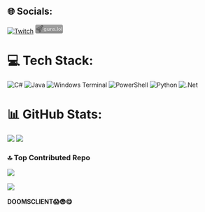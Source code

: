 
## 🌐 Socials:
[![Twitch](https://img.shields.io/badge/Twitch-%239146FF.svg?logo=Twitch&logoColor=white)](https://twitch.tv/Unknown519_) 
[![GUNSLOL](https://github.com/Unknown3613/Unknown3613/blob/main/edited_gunslol.png?raw=true)](https://guns.lol/2ndunknown) 

# 💻 Tech Stack:
![C#](https://img.shields.io/badge/c%23-%23239120.svg?style=for-the-badge&logo=csharp&logoColor=white) ![Java](https://img.shields.io/badge/java-%23ED8B00.svg?style=for-the-badge&logo=openjdk&logoColor=white) ![Windows Terminal](https://img.shields.io/badge/Windows%20Terminal-%234D4D4D.svg?style=for-the-badge&logo=windows-terminal&logoColor=white) ![PowerShell](https://img.shields.io/badge/PowerShell-%235391FE.svg?style=for-the-badge&logo=powershell&logoColor=white) ![Python](https://img.shields.io/badge/python-3670A0?style=for-the-badge&logo=python&logoColor=ffdd54) ![.Net](https://img.shields.io/badge/.NET-5C2D91?style=for-the-badge&logo=.net&logoColor=white)
# 📊 GitHub Stats:
![](https://nirzak-streak-stats.vercel.app/?user=Unknown3613&theme=dark&hide_border=false) ![](https://github-readme-stats.vercel.app/api/top-langs/?username=Unknown3613&theme=dark&hide_border=false&include_all_commits=true&count_private=true&layout=compact)<br/>

### 🔝 Top Contributed Repo
![](https://github-contributor-stats.vercel.app/api?username=Unknown3613&limit=5&theme=dark&combine_all_yearly_contributions=true)

[![](https://visitcount.itsvg.in/api?id=Unknown3613&icon=0&color=0)](https://visitcount.itsvg.in)

**DOOMSCLIENT😱😨😋**
